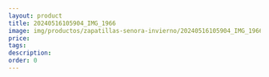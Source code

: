 ```yaml
---
layout: product
title: 20240516105904_IMG_1966
image: img/productos/zapatillas-senora-invierno/20240516105904_IMG_1966.webp
price: 
tags: 
description: 
order: 0
---
```

